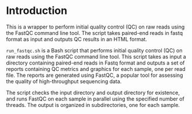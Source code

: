 # Introduction

This is a wrapper to perform initial quality control (QC) on raw reads using the FastQC command line tool.
The script takes paired-end reads in fastq format as input and outputs QC results in an HTML format.

``run_fastqc.sh`` is a Bash script that performs initial quality control (QC) on raw reads using the FastQC command line tool. This script takes as input a directory containing paired-end reads in Fastq format and outputs a set of reports containing QC metrics and graphics for each sample, one per read file. The reports are generated using FastQC, a popular tool for assessing the quality of high-throughput sequencing data.

The script checks the input directory and output directory for existence, and runs FastQC on each sample in parallel using the specified number of threads. The output is organized in subdirectories, one for each sample.
